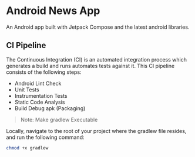 # Android News App
An Android app built with Jetpack Compose and the latest android libraries.


## CI Pipeline

The Continuous Integration (CI) is an automated integration process which generates a build and runs automates tests against it.
This CI pipeline consists of the following steps:

* Android Lint Check  
* Unit Tests
* Instrumentation Tests 
* Static Code Analysis 
* Build Debug apk (Packaging)

> Note: Make gradlew Executable

Locally, navigate to the root of your project where the gradlew file resides, and run the following command:
````bash
chmod +x gradlew
````

